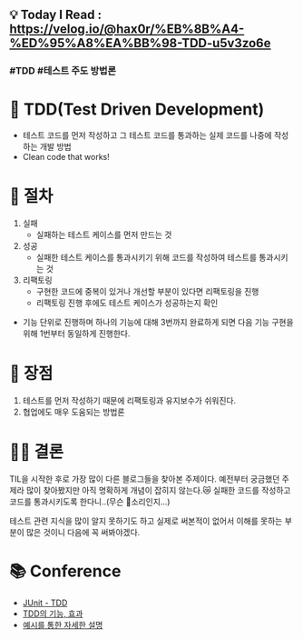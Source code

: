 ## 💡 Today I Read : https://velog.io/@hax0r/%EB%8B%A4-%ED%95%A8%EA%BB%98-TDD-u5v3zo6e

### #TDD #테스트 주도 방법론

# 🔩 TDD(Test Driven Development)
- 테스트 코드를 먼저 작성하고 그 테스트 코드를 통과하는 실제 코드를 나중에 작성하는 개발 방법
- Clean code that works!

# 🔄 절차
1. 실패
    - 실패하는 테스트 케이스를 먼저 만드는 것
2. 성공
    - 실패한 테스트 케이스를 통과시키기 위해 코드를 작성하여 테스트를 통과시키는 것
3. 리팩토링
    - 구현한 코드에 중복이 있거나 개선할 부분이 있다면 리팩토링을 진행
    - 리팩토링 진행 후에도 테스트 케이스가 성공하는지 확인

- 기능 단위로 진행하며 하나의 기능에 대해 3번까지 완료하게 되면 다음 기능 구현을 위해 1번부터 동일하게 진행한다.

# 🔎 장점
1. 테스트를 먼저 작성하기 때문에 리팩토링과 유지보수가 쉬워진다.
2. 협업에도 매우 도움되는 방법론

# 👩‍⚖️ 결론
TIL을 시작한 후로 가장 많이 다른 블로그들을 찾아본 주제이다.
예전부터 궁금했던 주제라 많이 찾아봤지만 아직 명확하게 개념이 잡히지 않는다.😿
실패한 코드를 작성하고 코드를 통과시키도록 한다니..(무슨 🐶소리인지...)

테스트 관련 지식을 많이 알지 못하기도 하고 실제로 써본적이 없어서 이해를 못하는 부분이 많은 것이니 다음에 꼭 써봐야겠다.

# 📚 Conference

- [JUnit - TDD](https://velog.io/@minholee_93/2020-01-16-0901-%EC%9E%91%EC%84%B1%EB%90%A8-dak5fzblgc)
- [TDD의 기능, 효과](https://velog.io/@kimu2370/TDD%ED%85%8C%EC%8A%A4%ED%8A%B8-%EC%A3%BC%EB%8F%84-%EA%B0%9C%EB%B0%9C)
- [예시를 통한 자세한 설명](https://velog.io/@04_miffy/TDD)